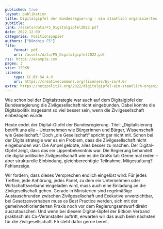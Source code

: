 ```yaml
---
published: true
layout: publikation
title: Digitalgipfel der Bundesregierung - ein staatlich organisiertes Lobbyfest
subtitle:  
link: /assets/data/F5_Digitalgipfel2022.pdf
date: 2022-12-09
categories: Positionspapier
authors: ["Bündnis F5"]
file:
    format: pdf
    url: /assets/data/F5_Digitalgipfel2022.pdf
rss: https://example.com
pages: 3
size: 129KB
license:
    type: CC-BY-SA 4.0
    url: https://creativecommons.org/licenses/by-sa/4.0/
extra: https://netzpolitik.org/2022/digitalgipfel-ein-staatlich-organisiertes-lobbyfest/
---
```


Wie schon bei der Digitalstrategie war auch auf dem Digitalgipfel der Bundesregierung die Zivilgesellschaft nicht eingebunden. Dabei könnte die Digitalpolitik insgesamt so viel besser sein, wenn die Zivilgesellschaft einbezogen würde. 

Heute endet der Digital-Gipfel der Bundesregierung. Titel: „Digitalisierung betrifft uns alle – Unternehmen wie Bürgerinnen und Bürger, Wissenschaft wie Gesellschaft.“ Doch „die Gesellschaft“ spricht gar nicht mit. Schon bei der Digitalstrategie war es ein Problem, dass die Zivilgesellschaft nicht eingebunden war. Die Ampel gelobte, alles besser zu machen. Der Digital-Gipfel zeigt, dass das ein Lippenbekenntnis war. Die Regierung behandelt die digitalpolitische Zivilgesellschaft wie es die GroKo tat: Gerne mal reden – aber strukturelle Einbindung, gleichberechtigte Teilnahme, Mitgestaltung? Fehlanzeige.

Wir fordern, dass dieses Versprechen endlich eingelöst wird: Für jedes Treffen, jede Anhörung, jedes Panel, zu dem ein Unternehmen oder Wirtschaftsverband eingeladen wird, muss auch eine Einladung an die Zivilgesellschaft gehen. Gerade in Ministerien sind regelmäßige Austauschrunden zwischen Zivilgesellschaft und Exekutive unverzichtbar, bei Gesetzesvorhaben muss es Best Practice werden, sich mit der gemeinwohlorientierten Praxis noch vor dem Regierungsentwurf direkt auszutauschen. Und wenn bei diesem Digital-Gipfel der Bitkom Verband praktisch als Co-Veranstalter auftritt, erwarten wir das auch beim nächsten für die Zivilgesellschaft. F5 steht dafür gerne bereit.
